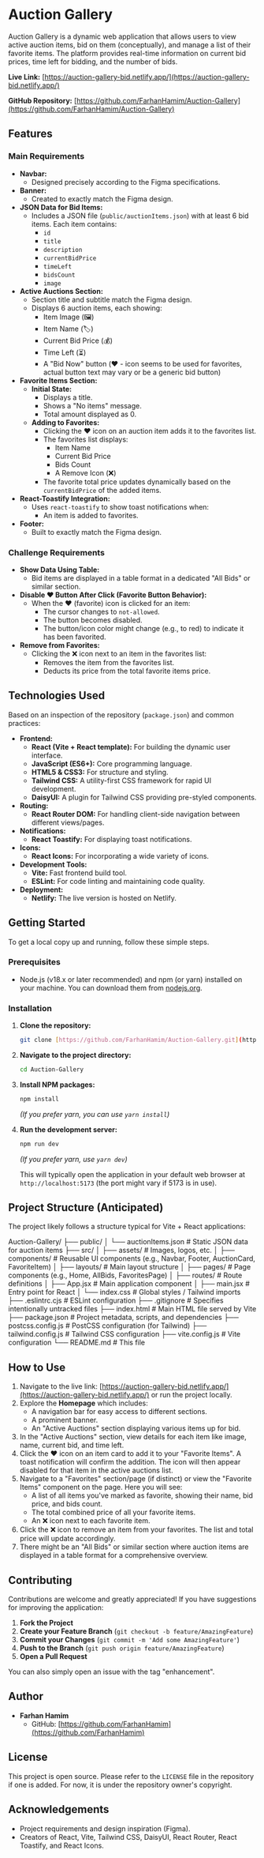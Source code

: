 # Auction Gallery

Auction Gallery is a dynamic web application that allows users to view active auction items, bid on them (conceptually), and manage a list of their favorite items. The platform provides real-time information on current bid prices, time left for bidding, and the number of bids.

**Live Link:** [https://auction-gallery-bid.netlify.app/](https://auction-gallery-bid.netlify.app/)

**GitHub Repository:** [https://github.com/FarhanHamim/Auction-Gallery](https://github.com/FarhanHamim/Auction-Gallery)

## Features

### Main Requirements

* **Navbar:**
    * Designed precisely according to the Figma specifications.
* **Banner:**
    * Created to exactly match the Figma design.
* **JSON Data for Bid Items:**
    * Includes a JSON file (`public/auctionItems.json`) with at least 6 bid items. Each item contains:
        * `id`
        * `title`
        * `description`
        * `currentBidPrice`
        * `timeLeft`
        * `bidsCount`
        * `image`
* **Active Auctions Section:**
    * Section title and subtitle match the Figma design.
    * Displays 6 auction items, each showing:
        * Item Image (🖼️)
        * Item Name (🏷️)
        * Current Bid Price (💰)
        * Time Left (⏳)
        * A "Bid Now" button (❤️ - icon seems to be used for favorites, actual button text may vary or be a generic bid button)
* **Favorite Items Section:**
    * **Initial State:**
        * Displays a title.
        * Shows a "No items" message.
        * Total amount displayed as 0.
    * **Adding to Favorites:**
        * Clicking the ❤️ icon on an auction item adds it to the favorites list.
        * The favorites list displays:
            * Item Name
            * Current Bid Price
            * Bids Count
            * A Remove Icon (❌)
        * The favorite total price updates dynamically based on the `currentBidPrice` of the added items.
* **React-Toastify Integration:**
    * Uses `react-toastify` to show toast notifications when:
        * An item is added to favorites.
* **Footer:**
    * Built to exactly match the Figma design.

### Challenge Requirements

* **Show Data Using Table:**
    * Bid items are displayed in a table format in a dedicated "All Bids" or similar section.
* **Disable ❤️ Button After Click (Favorite Button Behavior):**
    * When the ❤️ (favorite) icon is clicked for an item:
        * The cursor changes to `not-allowed`.
        * The button becomes disabled.
        * The button/icon color might change (e.g., to red) to indicate it has been favorited.
* **Remove from Favorites:**
    * Clicking the ❌ icon next to an item in the favorites list:
        * Removes the item from the favorites list.
        * Deducts its price from the total favorite items price.

## Technologies Used

Based on an inspection of the repository (`package.json`) and common practices:

* **Frontend:**
    * **React (Vite + React template):** For building the dynamic user interface.
    * **JavaScript (ES6+):** Core programming language.
    * **HTML5 & CSS3:** For structure and styling.
    * **Tailwind CSS:** A utility-first CSS framework for rapid UI development.
    * **DaisyUI:** A plugin for Tailwind CSS providing pre-styled components.
* **Routing:**
    * **React Router DOM:** For handling client-side navigation between different views/pages.
* **Notifications:**
    * **React Toastify:** For displaying toast notifications.
* **Icons:**
    * **React Icons:** For incorporating a wide variety of icons.
* **Development Tools:**
    * **Vite:** Fast frontend build tool.
    * **ESLint:** For code linting and maintaining code quality.
* **Deployment:**
    * **Netlify:** The live version is hosted on Netlify.

## Getting Started

To get a local copy up and running, follow these simple steps.

### Prerequisites

* Node.js (v18.x or later recommended) and npm (or yarn) installed on your machine. You can download them from [nodejs.org](https://nodejs.org/).

### Installation

1.  **Clone the repository:**
    ```sh
    git clone [https://github.com/FarhanHamim/Auction-Gallery.git](https://github.com/FarhanHamim/Auction-Gallery.git)
    ```
2.  **Navigate to the project directory:**
    ```sh
    cd Auction-Gallery
    ```
3.  **Install NPM packages:**
    ```sh
    npm install
    ```
    *(If you prefer yarn, you can use `yarn install`)*

4.  **Run the development server:**
    ```sh
    npm run dev
    ```
    *(If you prefer yarn, use `yarn dev`)*

    This will typically open the application in your default web browser at `http://localhost:5173` (the port might vary if 5173 is in use).

## Project Structure (Anticipated)

The project likely follows a structure typical for Vite + React applications:

Auction-Gallery/
├── public/
│   └── auctionItems.json  # Static JSON data for auction items
├── src/
│   ├── assets/            # Images, logos, etc.
│   ├── components/        # Reusable UI components (e.g., Navbar, Footer, AuctionCard, FavoriteItem)
│   ├── layouts/           # Main layout structure
│   ├── pages/             # Page components (e.g., Home, AllBids, FavoritesPage)
│   ├── routes/            # Route definitions
│   ├── App.jsx            # Main application component
│   ├── main.jsx           # Entry point for React
│   └── index.css          # Global styles / Tailwind imports
├── .eslintrc.cjs          # ESLint configuration
├── .gitignore             # Specifies intentionally untracked files
├── index.html             # Main HTML file served by Vite
├── package.json           # Project metadata, scripts, and dependencies
├── postcss.config.js      # PostCSS configuration (for Tailwind)
├── tailwind.config.js     # Tailwind CSS configuration
├── vite.config.js         # Vite configuration
└── README.md              # This file

## How to Use

1.  Navigate to the live link: [https://auction-gallery-bid.netlify.app/](https://auction-gallery-bid.netlify.app/) or run the project locally.
2.  Explore the **Homepage** which includes:
    * A navigation bar for easy access to different sections.
    * A prominent banner.
    * An "Active Auctions" section displaying various items up for bid.
3.  In the "Active Auctions" section, view details for each item like image, name, current bid, and time left.
4.  Click the ❤️ icon on an item card to add it to your "Favorite Items". A toast notification will confirm the addition. The icon will then appear disabled for that item in the active auctions list.
5.  Navigate to a "Favorites" section/page (if distinct) or view the "Favorite Items" component on the page. Here you will see:
    * A list of all items you've marked as favorite, showing their name, bid price, and bids count.
    * The total combined price of all your favorite items.
    * An ❌ icon next to each favorite item.
6.  Click the ❌ icon to remove an item from your favorites. The list and total price will update accordingly.
7.  There might be an "All Bids" or similar section where auction items are displayed in a table format for a comprehensive overview.

## Contributing

Contributions are welcome and greatly appreciated! If you have suggestions for improving the application:

1.  **Fork the Project**
2.  **Create your Feature Branch** (`git checkout -b feature/AmazingFeature`)
3.  **Commit your Changes** (`git commit -m 'Add some AmazingFeature'`)
4.  **Push to the Branch** (`git push origin feature/AmazingFeature`)
5.  **Open a Pull Request**

You can also simply open an issue with the tag "enhancement".

## Author

* **Farhan Hamim**
    * GitHub: [https://github.com/FarhanHamim](https://github.com/FarhanHamim)

## License

This project is open source. Please refer to the `LICENSE` file in the repository if one is added. For now, it is under the repository owner's copyright.

## Acknowledgements

* Project requirements and design inspiration (Figma).
* Creators of React, Vite, Tailwind CSS, DaisyUI, React Router, React Toastify, and React Icons.
